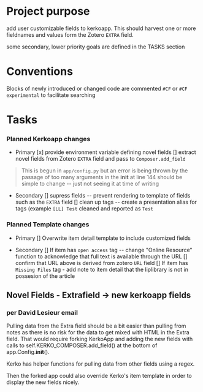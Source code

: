 # Project purpose 
add user customizable fields to kerkoapp. This should harvest one or more fieldnames and values
form the Zotero `EXTRA` field. 

some secondary, lower priority goals are defined in the TASKS section

# Conventions
Blocks of newly introduced or changed code are commented `#CF` or `#CF experimental` to facilitate searching


# Tasks

### Planned Kerkoapp changes
* Primary
[x] provide environment variable defining novel fields 
[] extract novel fields from Zotero `EXTRA` field and pass to `Composer.add_field`
>This is begun in `app/config.py` but an error is being thrown by the passage of too many arguments
>in the __init__ at line 144 should be simple to change -- just not seeing it at time of writing

* Secondary
[] supress fields -- prevent rendering to template of fields such as the `EXTRA` field
[] clean up tags -- create a presentation alias for tags (example `[LL] Test` cleaned and reported as `Test` 

### Planned Template changes
* Primary
[] Overwrite item detail template to include customized fields

* Secondary
[] If item has `open access` tag  -- change "Online Resource" function to acknowledge that full text is available through the URL
[] confirm that URL above is derived from zotero `URL` field
[] If item has `Missing Files` tag - add note to item detail that the liplibrary is not in possesion of the article
 


## Novel Fields - Extrafield -> new kerkoapp fields

### per David Lesieur email
Pulling data from the Extra field should be a bit easier than pulling from notes as there is no 
risk for the data to get mixed with HTML in the Extra field. That would require 
forking KerkoApp 
and adding the new fields with calls to self.KERKO_COMPOSER.add_field() at the bottom of 
app.Config.__init__(). 

Kerko has helper functions for pulling data from other fields using a regex. 

Then the forked app could also override Kerko's item template in order to display the 
new fields nicely.








